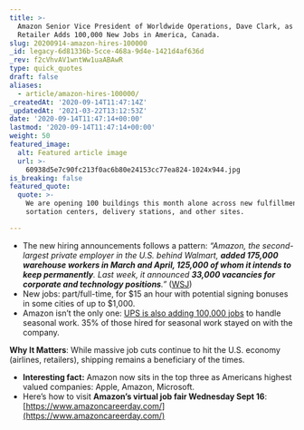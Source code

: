 ```yaml
---
title: >-
  Amazon Senior Vice President of Worldwide Operations, Dave Clark, as the
  Retailer Adds 100,000 New Jobs in America, Canada.
slug: 20200914-amazon-hires-100000
_id: legacy-6d81336b-5cce-468a-9d4e-1421d4af636d
_rev: f2cVhvAV1wntWw1uaABAwR
type: quick_quotes
draft: false
aliases:
  - article/amazon-hires-100000/
_createdAt: '2020-09-14T11:47:14Z'
_updatedAt: '2021-03-22T13:12:53Z'
date: '2020-09-14T11:47:14+00:00'
lastmod: '2020-09-14T11:47:14+00:00'
weight: 50
featured_image:
  alt: Featured article image
  url: >-
    60938d5e7c90fc213f0ac6b80e24153cc77ea824-1024x944.jpg
is_breaking: false
featured_quote:
  quote: >-
    We are opening 100 buildings this month alone across new fulfillment and
    sortation centers, delivery stations, and other sites.

---
```

* The new hiring announcements follows a pattern: _“Amazon, the second-largest private employer in the U.S. behind Walmart, **added 175,000 warehouse workers in March and April, 125,000 of whom it intends to keep permanently**. Last week, it announced **33,000 vacancies for corporate and technology positions**.”_ ([WSJ](https://www.wsj.com/articles/amazon-to-hire-100-000-in-u-s-and-canada-11600071208?mod=hp_lead_pos3))
* New jobs: part/full-time, for $15 an hour with potential signing bonuses in some cities of up to $1,000.
* Amazon isn’t the only one: [UPS is also adding 100,000 jobs](https://www.marketwatch.com/story/ups-to-hire-100000-seasonal-employees-the-same-as-last-year-2020-09-09?mod=article_inline) to handle seasonal work. 35% of those hired for seasonal work stayed on with the company.

**Why It Matters**: While massive job cuts continue to hit the U.S. economy (airlines, retailers), shipping remains a beneficiary of the times.

* **Interesting fact:** Amazon now sits in the top three as Americans highest valued companies: Apple, Amazon, Microsoft.
* Here’s how to visit **Amazon’s virtual job fair Wednesday Sept 16**: [https://www.amazoncareerday.com/](https://www.amazoncareerday.com/)